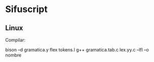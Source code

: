 Sifuscript
==========

Linux
----------
Compilar:

bison –d gramatica.y
flex tokens.l
g++ gramatica.tab.c lex.yy.c –lfl –o nombre